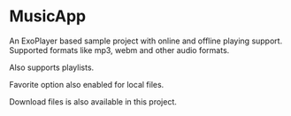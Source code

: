 # MusicApp

An ExoPlayer based sample project with online and offline playing support. Supported formats like mp3, webm and other audio formats.

Also supports playlists.

Favorite option also enabled for local files.

Download files is also available in this project.

